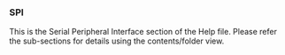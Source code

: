<div class="section">

<div class="titlepage">

<div>

<div>

### <span id="spi"></span>SPI

</div>

</div>

</div>

This is the Serial Peripheral Interface section of the Help file. Please
refer the sub-sections for details using the contents/folder view.

</div>
